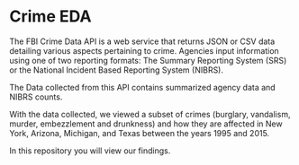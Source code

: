 # Crime EDA

The FBI Crime Data API is a web service that returns JSON or CSV data detailing various aspects pertaining to crime. Agencies input information using one of two reporting formats: The Summary Reporting System (SRS) or the National Incident Based Reporting System (NIBRS). 

The Data collected from this API contains summarized agency data and NIBRS counts. 

With the data collected, we viewed a subset of crimes (burglary, vandalism, murder, embezzlement and drunkness) and how they are affected in New York, Arizona, Michigan, and Texas between the years 1995 and 2015.

In this repository you will view our findings.  
